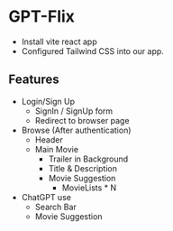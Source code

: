 # GPT-Flix 
- Install vite react app
- Configured Tailwind CSS into our app.

## Features
- Login/Sign Up
    - SignIn / SignUp form
    - Redirect to browser page
- Browse (After authentication)
    - Header
    - Main Movie
        - Trailer in Background
        - Title & Description
        - Movie Suggestion
            - MovieLists * N
- ChatGPT use
    - Search Bar
    - Movie Suggestion